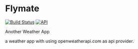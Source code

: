 # Flymate
[![Build Status](https://travis-ci.org/TESLAA/Flymate.svg?branch=master)](https://travis-ci.org/TESLAA/Flymate)
[![API](https://img.shields.io/badge/API-null%2B-blue.svg?style=flat)](https://android-arsenal.com/api?level=27)

Another Weather App

a weather app with using openweatherapi.com as api provider.
